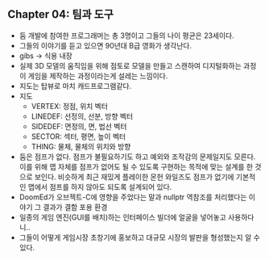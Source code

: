 ## Chapter 04: 팀과 도구

- 둠 개발에 참여한 프로그래머는 총 3명이고 그들의 나이 평균은 23세이다.
- 그들의 이야기를 듣고 있으면 90년대 B급 영화가 생각난다.
- gibs -> 식용 내장
- 실제 3D 모델의 움직임을 위해 점토로 모델을 만들고 스캔하여 디지털화하는 과정이 게임을 제작하는 과정이라는게 설레는 느낌이다.
- 지도는 탑뷰로 마치 캐드프로그램같다.
- 지도
  - VERTEX: 정점, 위치 벡터
  - LINEDEF: 선정의, 선분, 방향 벡터
  - SIDEDEF: 면정의, 면, 법선 벡터
  - SECTOR: 섹터, 평면, 높이 벡터
  - THING: 물체, 물체의 위치와 방향
- 둠은 점프가 없다. 점프가 불필요하기도 하고 예외와 조작감의 문제일지도 모른다. 이를 위해 맵 자체를 점프가 없어도 될 수 있도록 구현하는 목적에 맞는 설계를 한 것으로 보인다. 비슷하게 최근 재밌게 플레이한 몬헌 와일즈도 점프가 없기에 기본적인 맵에서 점프를 하지 않아도 되도록 설계되어 있다.
- DoomEd가 오브젝트-C에 영향을 주었다는 말과 nullptr 역참조를 처리했다는 이야기 그 결과가 결함 포용 환경
- 일종의 게임 엔진(GUI를 배치)하는 인터페이스 빌더에 얼굴을 넣어놓고 사용하다니..
- 그들이 어떻게 게임시장 초창기에 홍보하고 대규모 시장의 발판을 형성했는지 알 수 있다.